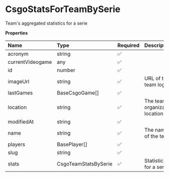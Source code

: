# CsgoStatsForTeamBySerie

Team's aggregated statistics for a serie

**Properties**

| Name             | Type                 | Required | Description                      |
| :--------------- | :------------------- | :------- | :------------------------------- |
| acronym          | string               | ✅       |                                  |
| currentVideogame | any                  | ✅       |                                  |
| id               | number               | ✅       |                                  |
| imageUrl         | string               | ✅       | URL of the team logo             |
| lastGames        | BaseCsgoGame[]       | ✅       |                                  |
| location         | string               | ✅       | The team's organization location |
| modifiedAt       | string               | ✅       |                                  |
| name             | string               | ✅       | The name of the team.            |
| players          | BasePlayer[]         | ✅       |                                  |
| slug             | string               | ✅       |                                  |
| stats            | CsgoTeamStatsBySerie | ✅       | Statistics for a serie           |

<!-- This file was generated by liblab | https://liblab.com/ -->
